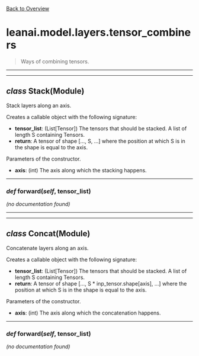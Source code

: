 [Back to Overview](../../../README.md)



# leanai.model.layers.tensor_combiners

> Ways of combining tensors.


---
---
## *class* **Stack**(Module)

Stack layers along an axis.

Creates a callable object with the following signature:
* **tensor_list**: (List[Tensor]) The tensors that should be stacked. A list of length S containing Tensors.
* **return**: A tensor of shape [..., S, ...] where the position at which S is in the shape is equal to the axis.

Parameters of the constructor.
* **axis**: (int) The axis along which the stacking happens.


---
### *def* **forward**(*self*, tensor_list)

*(no documentation found)*

---
---
## *class* **Concat**(Module)

Concatenate layers along an axis.

Creates a callable object with the following signature:
* **tensor_list**: (List[Tensor]) The tensors that should be stacked. A list of length S containing Tensors.
* **return**: A tensor of shape [..., S * inp_tensor.shape[axis], ...] where the position at which S is in the shape is equal to the axis.

Parameters of the constructor.
* **axis**: (int) The axis along which the concatenation happens.


---
### *def* **forward**(*self*, tensor_list)

*(no documentation found)*

